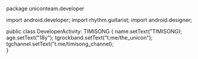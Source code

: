 package uniconteam.developer

import android.developer;
import rhythm.guitarist;
import android.designer;

public class DeveloperActivity: TIMISONG {
    name.setText("TIMISONG);
    age.setText("18y");
    tgrockband.setText("t.me/the_unicon");
    tgchannel.setText("t.me/timisong_channel);     
}
    
